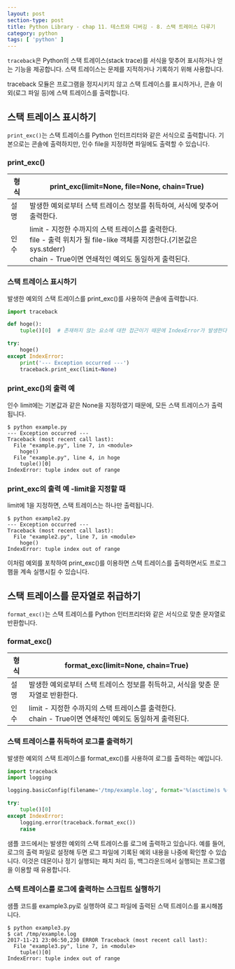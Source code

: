 ```yaml
---
layout: post
section-type: post
title: Python Library - chap 11. 테스트와 디버깅 - 8. 스택 트레이스 다루기
category: python
tags: [ 'python' ]
---
```


`traceback`은 Python의 스택 트레이스(stack trace)를 서식을 맞추어 표시하거나 얻는 기능을 제공합니다. 스택 트레이스는 문제를 지적하거나 기록하기 위해 사용합니다.

traceback 모듈은 프로그램을 정지시키지 않고 스택 트레이스를 표시하거나, 콘솔 이외(로그 파일 등)에 스택 트레이스를 출력합니다.

## 스택 트레이스 표시하기
`print_exc()`는 스택 트레이스를 Python 인터프리터와 같은 서식으로 출력합니다. 기본으로는 콘솔에 출력하지만, 인수 file을 지정하면 파일에도 출력할 수 있습니다.

### print_exc()

형식 | print_exc(limit=None, file=None, chain=True)
---|---
설명 | 발생한 예외로부터 스택 트레이스 정보를 취득하여, 서식에 맞추어 출력한다.
인수 | limit - 지정한 수까지의 스택 트레이스를 출력한다. <br> file - 출력 위치가 될 file-like 객체를 지정한다.(기본값은 sys.stderr) <br> chain - True이면 연쇄적인 예외도 동일하게 출력된다.

### 스택 트레이스 표시하기
발생한 예외의 스택 트레이스를 print_exc()를 사용하여 콘솔에 출력합니다.

```Python
import traceback

def hoge():
    tuple()[0]  # 존재하지 않는 요소에 대한 접근이기 때문에 IndexError가 발생한다.

try:
    hoge()
except IndexError:
    print('--- Exception occurred ---')
    traceback.print_exc(limit=None)
```

### print_exc()의 출력 예
인수 limit에는 기본값과 같은 None을 지정하였기 때문에, 모든 스택 트레이스가 출력됩니다.

```
$ python example.py
--- Exception occurred ---
Traceback (most recent call last):
  File "example.py", line 7, in <module>
    hoge()
  File "example.py", line 4, in hoge
    tuple()[0]
IndexError: tuple index out of range
```

### print_exc의 출력 예 -limit을 지정할 때
limit에 1을 지정하면, 스택 트레이스는 하나만 출력됩니다.

```
$ python example2.py
--- Exception occurred ---
Traceback (most recent call last):
  File "example2.py", line 7, in <module>
    hoge()
IndexError: tuple index out of range
```
이처럼 예외를 포착하여 print_exc()를 이용하면 스택 트레이스를 출력하면서도 프로그햄을 계속 실행시킬 수 있습니다.

## 스택 트레이스를 문자열로 취급하기
`format_exc()`는 스택 트레이스를 Python 인터프리터와 같은 서식으로 맞춘 문자열로 반환합니다.

### format_exc()

형식 | format_exc(limit=None, chain=True)
---|---
설명 | 발생한 예외로부터 스택 트레이스 정보를 취득하고, 서식을 맞춘 문자열로 반환한다.
인수 | limit - 지정한 수까지의 스택 트레이스를 출력한다. <br> chain - True이면 연쇄적인 예외도 동일하게 출력된다.

### 스택 트레이스를 취득하여 로그를 출력하기
발생한 예외의 스택 트레이스를 format_exc()를 사용하여 로그를 출력하는 예입니다.

```python
import traceback
import logging

logging.basicConfig(filename='/tmp/example.log', format='%(asctime)s %(levelname)s %(message)s')

try:
    tuple()[0]
except IndexError:
    logging.error(traceback.format_exc())
    raise
```
샘플 코드에서는 발생한 예외의 스택 트레이스를 로그에 출력하고 있습니다. 예를 들어, 로그의 출력 파일로 설정해 두면 로그 파일에 기록된 예외 내용을 나중에 확인할 수 있습니다. 이것은 데몬이나 정기 실행되는 패치 처리 등, 백그라운드에서 실행되는 프로그램을 이용할 때 유용합니다.

### 스택 트레이스를 로그에 출력하는 스크립트 실행하기
샘플 코드를 example3.py로 실행하여 로그 파일에 출력된 스택 트레이스를 표시해봅니다.

```
$ python example3.py
$ cat /tmp/example.log
2017-11-21 23:06:50,230 ERROR Traceback (most recent call last):
  File "example3.py", line 7, in <module>
    tuple()[0]
IndexError: tuple index out of range
```
